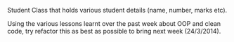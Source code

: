 Student Class that holds various student details (name, number, marks etc).

Using the various lessons learnt over the past week about OOP and clean code, try refactor this as best as possible to bring next week (24/3/2014). 
